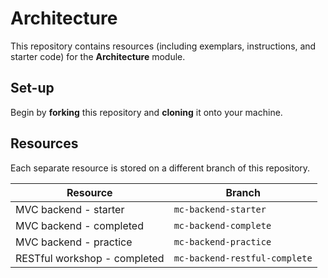 # Architecture

This repository contains resources (including exemplars, instructions, and starter code) for the **Architecture** module.

## Set-up

Begin by **forking** this repository and **cloning** it onto your machine.

## Resources

Each separate resource is stored on a different branch of this repository.

| Resource | Branch |
| --- | --- |
| MVC backend - starter | `mc-backend-starter` |
| MVC backend - completed | `mc-backend-complete` |
| MVC backend - practice  | `mc-backend-practice` |
| RESTful workshop - completed  | `mc-backend-restful-complete` |
